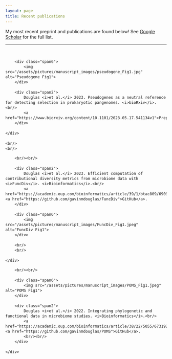 ```yaml
---
layout: page
title: Recent publications
---
```


My most recent preprint and publications are found below! See [Google Scholar](https://scholar.google.ca/citations?hl=en&user=EhhXPUkAAAAJ) for the full list.

---

<div class="container">
    <div class="row-fluid">
		<br/>

        <div class="span6">
        	<img src="/assets/pictures/manuscript_images/pseudogene_Fig1.jpg" alt="Pseudogene Fig1">
        </div>

        <div class="span2">
			Douglas <i>et al.</i> 2023. Pseudogenes as a neutral reference for detecting selection in prokaryotic pangenomes. <i>bioRxiv</i>.<br/>
			<a href="https://www.biorxiv.org/content/10.1101/2023.05.17.541134v1">Preprint</a>.
        </div>

    </div>

    <br/>
    <br/>

</div>

<div class="container">
    <div class="row-fluid">

		<br/><br/>

    	<div class="span2">
			Douglas <i>et al.</i> 2023. Efficient computation of contributional diversity metrics from microbiome data with <i>FuncDiv</i>. <i>Bioinformatics</i>.<br/>
			<a href="https://academic.oup.com/bioinformatics/article/39/1/btac809/6909011">Paper</a>. <a href="https://github.com/gavinmdouglas/FuncDiv">GitHub</a>.
        </div>

        <div class="span6">
        	<img src="/assets/pictures/manuscript_images/FuncDiv_Fig1.jpeg" alt="FuncDiv Fig1">
        </div>

		<br/>
		<br/>

    </div>
</div>

<div class="container">
    <div class="row-fluid">

		<br/><br/>

        <div class="span6">
        	<img src="/assets/pictures/manuscript_images/POMS_Fig1.jpeg" alt="POMS Fig1">
        </div>

        <div class="span2">
			Douglas <i>et al.</i> 2022. Integrating phylogenetic and functional data in microbiome studies. <i>Bioinformatics</i>.<br/>
			<a href="https://academic.oup.com/bioinformatics/article/38/22/5055/6731923">Paper</a>. <a href="https://github.com/gavinmdouglas/POMS">GitHub</a>.
			<br/><br/>
        </div>

    </div>
</div>
